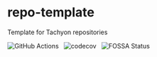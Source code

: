 # repo-template

Template for Tachyon repositories

![GitHub Actions](https://github.com/tachyon-computer/repo-template/actions/workflows/build_and_test.yml/badge.svg?branch=glamhoth-init-template) &nbsp;
![codecov](https://codecov.io/gh/tachyon-computer/repo-template/branch/glamhoth-init-template/graph/badge.svg?token=17P7YFDXYU) &nbsp;
![FOSSA Status](https://app.fossa.com/api/projects/git%2Bgithub.com%2Ftachyon-computer%2Frepo-template.svg?type=shield)
